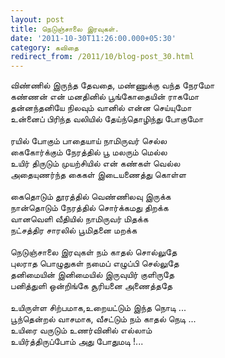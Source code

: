 ```yaml
---
layout: post
title: நெடுஞ்சாலை இரவுகள்.
date: '2011-10-30T11:26:00.000+05:30'
category: கவிதை
redirect_from: /2011/10/blog-post_30.html
---
```


விண்ணில் இருந்த தேவதை, மண்ணுக்கு வந்த நேரமோ<br />
கண்ணன் என் மனதினில் பூங்கோதையின் ராகமோ<br />
தன்னந்தனியே நிலவும் வானில் என்ன செய்யுமோ<br />
உன்னைப் பிரிந்த வலியில் தேய்ந்தொழிந்து போகுமோ<br />
<br />
ரயில் போகும் பாதையாய் நாமிருவர் செல்ல<br />
கைகோர்க்கும் நேரத்தில் பூ மலரும் மெல்ல<br />
உயிர் திருடும் முயற்சியில் என் கண்கள் வெல்ல<br />
அதையுணர்ந்த கைகள் இடையணைத்து கொள்ள<br />
<br />
கைதொடும் தூரத்தில் வெண்ணிலவு இருக்க<br />
நான்தொடும் நேரத்தில் சொர்க்கமது திறக்க<br />
வானவெளி வீதியில் நாமிருவர் மிதக்க<br />
நட்சத்திர சாரலில் பூமிதனை மறக்க<br />
<br />
நெடுஞ்சாலை இரவுகள் நம் காதல் சொல்லுதே<br />
புலராத பொழுதுகள் நமைப் எழுப்பி செல்லுதே <br />
தனிமையின் இனிமையில் இருவுயிர் குளிருதே<br />
பனித்துளி ஒன்றிங்கே சூரியனை அணைத்ததே <br />
<br />
உயிருள்ள சிற்பமாக,உறையட்டும் இந்த நொடி ...<br />
பூந்தென்றல் வாசமாக, வீசட்டும் நம் காதல் நெடி ...<br />
உயிரை வருடும் உணர்வினில் எல்லாம் <br />
உயிர்த்திருப்போம் அது போதுமடி !...<br />
<br />
